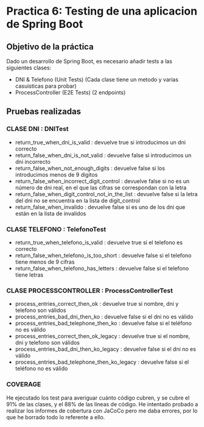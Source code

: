 # Practica 6: Testing de una aplicacion de Spring Boot

## Objetivo de la práctica

Dado un desarrollo de Spring Boot, es necesario añadir tests a las siguientes clases:

- DNI & Telefono (Unit Tests) (Cada clase tiene un metodo y varias casuisticas para probar)
- ProcessController (E2E Tests) (2 endpoints)


## Pruebas realizadas

### CLASE DNI : DNITest
* return_true_when_dni_is_valid : devuelve true si introducimos un dni correcto
* return_false_when_dni_is_not_valid : devuelve false si introducimos un dni incorrecto
* return_false_when_not_enough_digits : devuelve false si los introducimos menos de 9 digitos
* return_false_when_incorrect_digit_control : devuelve false si no es un número de dni real, en el que las cifras se correspondan con la letra
* return_false_when_digit_control_not_in_the_list : devuelve false si la letra del dni no se encuentra en la lista de digit_control
* return_false_when_invalido : devuelve false si es uno de los dni que están en la lista de invalidos

### CLASE TELEFONO : TelefonoTest
* return_true_when_telefono_is_valid : devuelve true si el telefono es correcto
* return_false_when_telefono_is_too_short : devuelve false si el telefono tiene menos de 9 cifras
* return_false_when_telefono_has_letters : devuelve false si el telefono tiene letras

### CLASE PROCESSCONTROLLER : ProcessControllerTest
* process_entries_correct_then_ok : devuelve true si nombre, dni y telefono son válidos
* process_entries_bad_dni_then_ko : devuelve false si el dni no es válido
* process_entries_bad_telephone_then_ko : devuelve false si el teléfono no es válido
* process_entries_correct_then_ok_legacy : devuelve true si el nombre, dni y telefono son válidos 
* process_entries_bad_dni_then_ko_legacy : devuelve false si el dni no es válido
* process_entries_bad_telephone_then_ko_legacy : devuelve false si el teléfono no es válido

### COVERAGE 
He ejecutado los test para averiguar cuánto código cubren, y se cubre el 91% de las clases, y el 88% de las líneas de código. 
He intentado probado a realizar los informes de cobertura con JaCoCo pero me daba errores, por lo que he borrado todo lo referente a ello.

